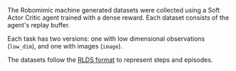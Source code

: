 The Robomimic machine generated datasets were collected using a Soft Actor
Critic agent trained with a dense reward.
Each dataset consists of the agent's replay buffer.

Each task has two versions: one with low dimensional observations (`low_dim`),
and one with images (`image`).

The datasets follow the [RLDS format](https://github.com/google-research/rlds)
to represent steps and episodes.
